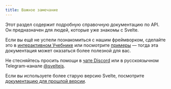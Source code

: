 ```yaml
---
title: Важное замечание
---
```


Этот раздел содержит подробную справочную документацию по API. Он предназначен для людей, которые уже знакомы с Svelte.

Если вы ещё не успели познакомиться с нашим фреймворком, сделайте это в [интерактивном Учебнике](/tutorial) или посмотрите [примеры](/examples) — тогда эта документация может оказаться более полезной для вас.

Не стесняйтесь просить помощи в [чате Discord](/chat) или в русскоязычном Telegram-канале [@sveltejs](https://t.me/sveltejs). 

Если вы используете более старую версию Svelte, посмотрите [документацию для прошлой версии](https://v2.svelte.dev).